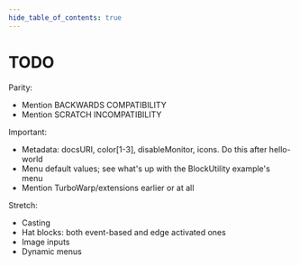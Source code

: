 ```yaml
---
hide_table_of_contents: true
---
```


# TODO

Parity:

 - Mention BACKWARDS COMPATIBILITY
 - Mention SCRATCH INCOMPATIBILITY

Important:

 - Metadata: docsURI, color[1-3], disableMonitor, icons. Do this after hello-world
 - Menu default values; see what's up with the BlockUtility example's menu
 - Mention TurboWarp/extensions earlier or at all

Stretch:

 - Casting
 - Hat blocks: both event-based and edge activated ones
 - Image inputs
 - Dynamic menus
